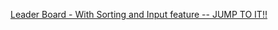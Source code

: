 [Leader Board - With Sorting and Input feature -- JUMP TO IT!!](https://abhinavrajput1111.github.io/Leaderboard_project_with_Sorting/)
